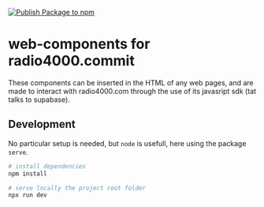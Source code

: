 [![Publish Package to npm](https://github.com/radio4000/components/actions/workflows/publish-to-npm-registry.yml/badge.svg)](https://github.com/radio4000/components/actions/workflows/publish-to-npm-registry.yml)

# web-components for radio4000.commit

These components can be inserted in the HTML of any web pages, and are made to interact with radio4000.com through the use of its javasript sdk (tat talks to supabase).

## Development

No particular setup is needed, but `node` is usefull, here using the package  `serve`.

```bash
# install dependencies
npm install

# serve locally the project root folder
npx run dev
```
